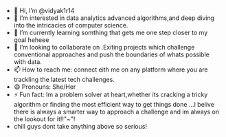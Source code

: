 - 👋 Hi, I’m @vidyak1r14
- 👀 I’m interested in data analytics advanced algorithms,and deep diving into the intricacies of computer science.
- 🌱 I’m currently learning somthing that gets me one step closer to my goal heheee
- 💞️ I’m looking to collaborate on .Exiting projects which challenge conventional approaches and push the boundaries of whats possible with data.
- 📫 How to reach me: connect eith me on any platform where you are trackling the latest tech challenges.
- 😄 Pronouns: She/Her
- ⚡ Fun fact: Im a problem solver at heart,whether its cracking a tricky algorithm or finding the most efficient way to get things done ...I belive there is always a smarter way to approach a challenge and im always on the lookout for it!!"~"!
- chill guys dont take anything above so serious!

<!---
vidyak1r14/vidyak1r14 is a ✨ special ✨ repository because its `README.md` (this file) appears on your GitHub profile.
You can click the Preview link to take a look at your changes.
--->
